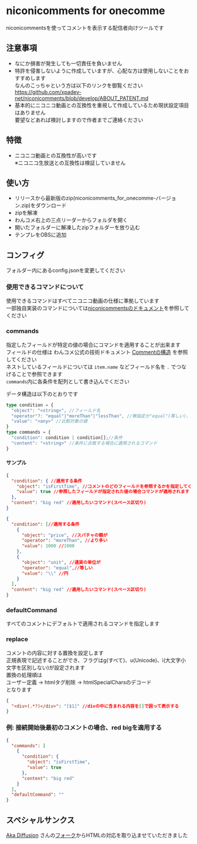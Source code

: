 # niconicomments for onecomme


niconicommentsを使ってコメントを表示する配信者向けツールです

## 注意事項
- なにか損害が発生しても一切責任を負いません
- 特許を侵害しないように作成していますが、心配な方は使用しないことをおすすめします  
なんのこっちゃという方は以下のリンクを御覧ください  
  https://github.com/xpadev-net/niconicomments/blob/develop/ABOUT_PATENT.md
- 基本的にニコニコ動画との互換性を重視して作成しているため現状設定項目はありません  
要望などあれば検討しますので作者までご連絡ください

## 特徴
- ニコニコ動画との互換性が高いです  
※ニコニコ生放送との互換性は検証していません

## 使い方
- リリースから最新版のzip(niconicomments_for_onecomme-バージョン.zip)をダウンロード
- zipを解凍
- わんコメ右上の三点リーダーからフォルダを開く
- 開いたフォルダーに解凍したzipフォルダーを放り込む
- テンプレをOBSに追加

## コンフィグ

フォルダー内にあるconfig.jsonを変更してください  
### 使用できるコマンドについて
使用できるコマンドはすべてニコニコ動画の仕様に準拠しています    
一部独自実装のコマンドについては[niconicommentsのドキュメント](https://xpadev-net.github.io/niconicomments/#commands)を参照してください

### commands

指定したフィールドが特定の値の場合にコマンドを適用することが出来ます  
フィールドの仕様は わんコメ公式の技術ドキュメント [Commentの構造](https://onecomme.com/docs/developer/comment-json) を参照してください  
ネストしているフィールドについては `item.name` などフィールド名を `.` でつなげることで参照できます  
`commands`内に各条件を配列として書き込んでください

データ構造は以下のとおりです
```typescript
type condition = {
  "object": "<string>", //フィールド名
  "operator"?: "equal"|"moreThan"|"lessThan", //無指定か"equal"(等しい)、"moreThan"(より多い)、"lessThan"(未満)のいずれかを指定することができます。指定しなかった場合はequalとして処理されます
  "value": "<any>" //比較対象の値
}
type commands = {
  "condition": condition | condition[];//条件
  "content": "<string>" //条件に合致する場合に適用されるコマンド
}
```
#### サンプル
```json
{
  "condition": { //適用する条件
    "object": "isFirstTime", //コメントのどのフィールドを参照するかを指定してください
    "value": true //参照したフィールドが指定された値の場合コマンドが適用されます
  },
  "content": "big red" //適用したいコマンド(スペース区切り)
}
```
```json
{
  "condition": [//適用する条件
    { 
      "object": "price", //スパチャの額が
      "operator": "moreThan", //より多い
      "value": 1000 //1000
    },
    {
      "object": "unit", //通貨の単位が
      "operator": "equal",//等しい
      "value": "\\" //円
    }
  ],
  "content": "big red" //適用したいコマンド(スペース区切り)
}
```

### defaultCommand
すべてのコメントにデフォルトで適用されるコマンドを指定します

### replace
コメントの内容に対する置換を設定します  
正規表現で記述することができ、フラグはg(すべて)、u(Unicode)、i(大文字小文字を区別しない)が設定されます  
置換の処理順は  
ユーザー定義 → htmlタグ削除 → htmlSpecialCharsのデコード  
となります
```json
{
  "<div>(.*?)</div>": "[$1]" //divの中に含まれる内容を[]で囲って表示する
}
```

### 例: 接続開始後最初のコメントの場合、red bigを適用する
```json
{
  "commands": [
    {
      "condition": {
        "object": "isFirstTime",
        "value": true
      },
      "content": "big red"
    }
  ],
  "defaultCommand": ""
}
```


## スペシャルサンクス
[Aka Diffusion](https://github.com/aka7774) さんの[フォーク](https://github.com/aka7774/niconicomments-for-onecomme)からHTMLの対応を取り込ませていただきました